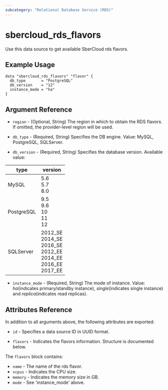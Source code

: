 ```yaml
---
subcategory: "Relational Database Service (RDS)"
---
```


# sbercloud\_rds\_flavors

Use this data source to get available SberCloud rds flavors.

## Example Usage

```hcl
data "sbercloud_rds_flavors" "flavor" {
  db_type       = "PostgreSQL"
  db_version    = "12"
  instance_mode = "ha"
}
```

## Argument Reference

* `region` - (Optional, String) The region in which to obtain the RDS flavors. If omitted, the provider-level region will be used.

* `db_type` - (Required, String) Specifies the DB engine. Value: MySQL, PostgreSQL, SQLServer.

* `db_version` - (Required, String) Specifies the database version. Available value:

type | version
---- | ---
MySQL| 5.6 <br>5.7 <br>8.0
PostgreSQL | 9.5 <br> 9.6 <br>10 <br>11 <br>12
SQLServer| 2012_SE <br>2014_SE <br>2016_SE <br>2012_EE <br>2014_EE <br>2016_EE <br>2017_EE

* `instance_mode` - (Required, String) The mode of instance. Value: *ha*(indicates primary/standby instance),
  *single*(indicates single instance) and *replica*(indicates read replicas).

## Attributes Reference

In addition to all arguments above, the following attributes are exported:

* `id` - Specifies a data source ID in UUID format.

* `flavors` -
  Indicates the flavors information. Structure is documented below.

The `flavors` block contains:

* `name` - The name of the rds flavor.
* `vcpus` - Indicates the CPU size.
* `memory` - Indicates the memory size in GB.
* `mode` - See 'instance_mode' above.
